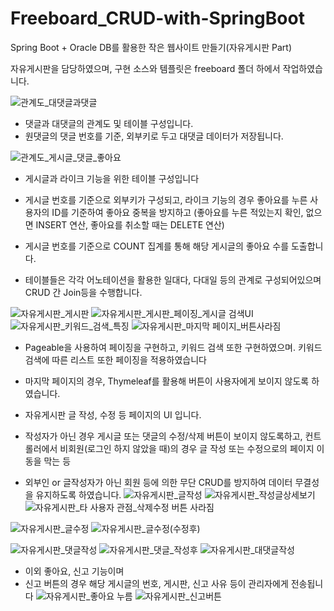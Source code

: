 # Freeboard_CRUD-with-SpringBoot
Spring Boot + Oracle DB를 활용한 작은 웹사이트 만들기(자유게시판 Part)

자유게시판을 담당하였으며, 구현 소스와 템플릿은 freeboard 폴더 하에서 작업하였습니다.


![관계도_대댓글과댓글](https://github.com/bidulgi99/Freeboard_CRUD-with-SpringBoot/assets/28780657/40e908ac-c284-4ec4-a874-247fd5a5b122)
* 댓글과 대댓글의 관계도 및 테이블 구성입니다.
* 원댓글의 댓글 번호를 기준, 외부키로 두고 대댓글 데이터가 저장됩니다.

![관계도_게시글_댓글_좋아요](https://github.com/bidulgi99/Freeboard_CRUD-with-SpringBoot/assets/28780657/3f87f346-fb45-4665-a7c4-87d7882e3364)
* 게시글과 라이크 기능을 위한 테이블 구성입니다
* 게시글 번호를 기준으로 외부키가 구성되고, 라이크 기능의 경우 좋아요를 누른 사용자의 ID를 기준하여 좋아요 중복을 방지하고 (좋아요를 누른 적있는지 확인, 없으면 INSERT 연산, 좋아요를 취소할 때는 DELETE 연산) 
* 게시글 번호를 기준으로 COUNT 집계를 통해 해당 게시글의 좋아요 수를 도출합니다.

* 테이블들은 각각 어노테이션을 활용한 일대다, 다대일 등의 관계로 구성되어있으며 CRUD 간 Join등을 수행합니다.

![자유게시판_게시판](https://github.com/bidulgi99/Freeboard_CRUD-with-SpringBoot/assets/28780657/b51dd542-fdac-48c3-9784-1f6bc76bd0f4)
![자유게시판_게시판_페이징_게시글 검색UI](https://github.com/bidulgi99/Freeboard_CRUD-with-SpringBoot/assets/28780657/c9d02594-97c1-4ac0-87fe-80ebeeb6efe9)
![자유게시판_키워드_검색_특징](https://github.com/bidulgi99/Freeboard_CRUD-with-SpringBoot/assets/28780657/bb341630-5f69-49f2-8218-fb5e7f1a6a7a)
![자유게시판_마지막 페이지_버튼사라짐](https://github.com/bidulgi99/Freeboard_CRUD-with-SpringBoot/assets/28780657/c2071cc6-c8ce-42c6-bb29-512250509c78)
* Pageable을 사용하여 페이징을 구현하고, 키워드 검색 또한 구현하였으며. 키워드 검색에 따른 리스트 또한 페이징을 적용하였습니다
* 마지막 페이지의 경우, Thymeleaf를 활용해 버튼이 사용자에게 보이지 않도록 하였습니다.

* 자유게시판 글 작성, 수정 등 페이지의 UI 입니다.
* 작성자가 아닌 경우 게시글 또는 댓글의 수정/삭제 버튼이 보이지 않도록하고, 컨트롤러에서 비회원(로그인 하지 않았을 때)의 경우 글 작성 또는 수정으로의 페이지 이동을 막는 등
* 외부인 or 글작성자가 아닌 회원 등에 의한 무단 CRUD를 방지하여 데이터 무결성을 유지하도록 하였습니다.
![자유게시판_글작성](https://github.com/bidulgi99/Freeboard_CRUD-with-SpringBoot/assets/28780657/27c987a9-b49d-46a4-8cd7-f5f79329db9f)
![자유게시판_작성글상세보기](https://github.com/bidulgi99/Freeboard_CRUD-with-SpringBoot/assets/28780657/319393c9-2951-4683-8bea-c5a42f8de1c7)
![자유게시판_타 사용자 관점_삭제수정 버튼 사라짐](https://github.com/bidulgi99/Freeboard_CRUD-with-SpringBoot/assets/28780657/445df623-9a06-4742-94ad-a326f2670ccf)

![자유게시판_글수정](https://github.com/bidulgi99/Freeboard_CRUD-with-SpringBoot/assets/28780657/8308bc6b-97ba-4a1c-891d-8582dfe59d68)
![자유게시판_글수정(수정후)](https://github.com/bidulgi99/Freeboard_CRUD-with-SpringBoot/assets/28780657/2aa889d1-84bb-447f-91d6-432f0e1a223d)

![자유게시판_댓글작성](https://github.com/bidulgi99/Freeboard_CRUD-with-SpringBoot/assets/28780657/d137e7e8-7fd8-49fb-a528-20a0a7595ec6)
![자유게시판_댓글_작성후](https://github.com/bidulgi99/Freeboard_CRUD-with-SpringBoot/assets/28780657/d0bd5d57-30e7-4220-8b89-fda8bdb687db)
![자유게시판_대댓글작성](https://github.com/bidulgi99/Freeboard_CRUD-with-SpringBoot/assets/28780657/95fdfb6f-6d63-4ca9-9a1c-eaaf7ae3d28a)

* 이외 좋아요, 신고 기능이며
* 신고 버튼의 경우 해당 게시글의 번호, 게시판, 신고 사유 등이 관리자에게 전송됩니다
![자유게시판_좋아요 누름](https://github.com/bidulgi99/Freeboard_CRUD-with-SpringBoot/assets/28780657/5d6cb451-e3ce-42fc-8eba-03dc9fd1f97d)
![자유게시판_신고버튼](https://github.com/bidulgi99/Freeboard_CRUD-with-SpringBoot/assets/28780657/d74c7c58-1843-403f-87eb-7965d300e423)
